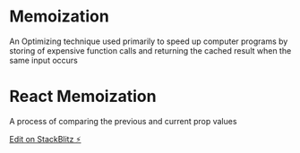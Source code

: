 
# Memoization
An Optimizing technique used primarily to speed up computer programs by storing of expensive function calls and returning the cached result when the same input occurs

# React Memoization
A process of comparing the previous and current prop values

[Edit on StackBlitz ⚡️](https://stackblitz.com/edit/js-2hbf9u)
